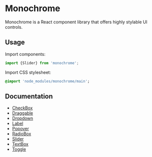 # Monochrome

Monochrome is a React component library that offers highly stylable UI controls.

## Usage

Import components:

```js
import {Slider} from 'monochrome';
```

Import CSS stylesheet:
```sass
@import 'node_modules/monochrome/main';
```

## Documentation

* [CheckBox](docs/api-reference/checkbox.md)
* [Draggable](docs/api-reference/draggable.md)
* [Dropdown](docs/api-reference/dropdown.md)
* [Label](docs/api-reference/label.md)
* [Popover](docs/api-reference/popover.md)
* [RadioBox](docs/api-reference/radiobox.md)
* [Slider](docs/api-reference/slider.md)
* [TextBox](docs/api-reference/textbox.md)
* [Toggle](docs/api-reference/toggle.md)
